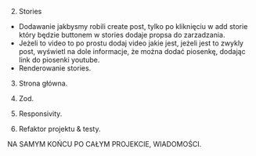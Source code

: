 2. Stories

- Dodawanie jakbysmy robili create post, tylko po kliknięciu w add storie który będzie buttonem w stories dodaje propsa do zarzadzania.
- Jeżeli to video to po prostu dodaj video jakie jest, jeżeli jest to zwykly post, wyświetl na dole informacje, że można dodać piosenkę, dodając link do piosenki youtube.
- Renderowanie stories.

3. Strona główna.

4. Zod.

5. Responsivity.

6. Refaktor projektu & testy.

NA SAMYM KOŃCU PO CAŁYM PROJEKCIE, WIADOMOŚCI.
